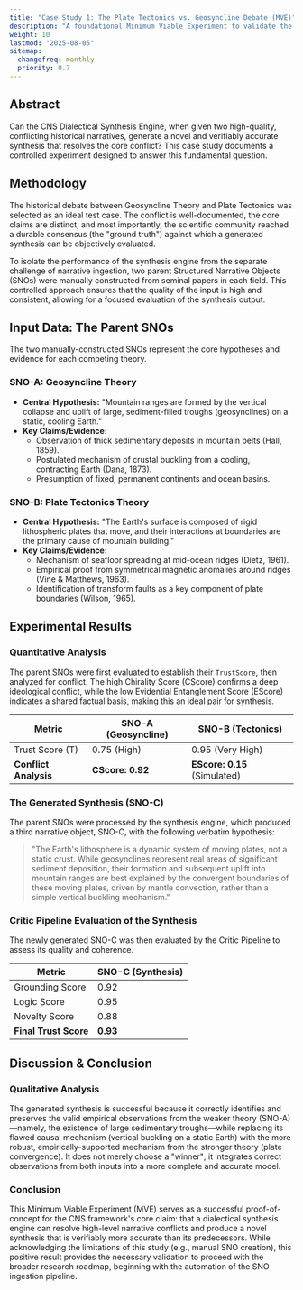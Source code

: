```yaml
---
title: "Case Study 1: The Plate Tectonics vs. Geosyncline Debate (MVE)"
description: "A foundational Minimum Viable Experiment to validate the CNS 2.0 Dialectical Synthesis Engine."
weight: 10
lastmod: "2025-08-05"
sitemap:
  changefreq: monthly
  priority: 0.7
---
```


## Abstract

Can the CNS Dialectical Synthesis Engine, when given two high-quality, conflicting historical narratives, generate a novel and verifiably accurate synthesis that resolves the core conflict? This case study documents a controlled experiment designed to answer this fundamental question.

## Methodology

The historical debate between Geosyncline Theory and Plate Tectonics was selected as an ideal test case. The conflict is well-documented, the core claims are distinct, and most importantly, the scientific community reached a durable consensus (the "ground truth") against which a generated synthesis can be objectively evaluated.

To isolate the performance of the synthesis engine from the separate challenge of narrative ingestion, two parent Structured Narrative Objects (SNOs) were manually constructed from seminal papers in each field. This controlled approach ensures that the quality of the input is high and consistent, allowing for a focused evaluation of the synthesis output.

## Input Data: The Parent SNOs

The two manually-constructed SNOs represent the core hypotheses and evidence for each competing theory.

### SNO-A: Geosyncline Theory

*   **Central Hypothesis:** "Mountain ranges are formed by the vertical collapse and uplift of large, sediment-filled troughs (geosynclines) on a static, cooling Earth."
*   **Key Claims/Evidence:**
    *   Observation of thick sedimentary deposits in mountain belts (Hall, 1859).
    *   Postulated mechanism of crustal buckling from a cooling, contracting Earth (Dana, 1873).
    *   Presumption of fixed, permanent continents and ocean basins.

### SNO-B: Plate Tectonics Theory

*   **Central Hypothesis:** "The Earth's surface is composed of rigid lithospheric plates that move, and their interactions at boundaries are the primary cause of mountain building."
*   **Key Claims/Evidence:**
    *   Mechanism of seafloor spreading at mid-ocean ridges (Dietz, 1961).
    *   Empirical proof from symmetrical magnetic anomalies around ridges (Vine & Matthews, 1963).
    *   Identification of transform faults as a key component of plate boundaries (Wilson, 1965).

## Experimental Results

### Quantitative Analysis

The parent SNOs were first evaluated to establish their `TrustScore`, then analyzed for conflict. The high Chirality Score (CScore) confirms a deep ideological conflict, while the low Evidential Entanglement Score (EScore) indicates a shared factual basis, making this an ideal pair for synthesis.

| Metric                | SNO-A (Geosyncline) | SNO-B (Tectonics) |
| --------------------- | ------------------- | ----------------- |
| Trust Score (T)       | 0.75 (High)         | 0.95 (Very High)  |
| **Conflict Analysis** | **CScore: 0.92**    | **EScore: 0.15** (Simulated) |

### The Generated Synthesis (SNO-C)

The parent SNOs were processed by the synthesis engine, which produced a third narrative object, SNO-C, with the following verbatim hypothesis:

> "The Earth's lithosphere is a dynamic system of moving plates, not a static crust. While geosynclines represent real areas of significant sediment deposition, their formation and subsequent uplift into mountain ranges are best explained by the convergent boundaries of these moving plates, driven by mantle convection, rather than a simple vertical buckling mechanism."

### Critic Pipeline Evaluation of the Synthesis

The newly generated SNO-C was then evaluated by the Critic Pipeline to assess its quality and coherence.

| Metric              | SNO-C (Synthesis) |
| ------------------- | ----------------- |
| Grounding Score     | 0.92              |
| Logic Score         | 0.95              |
| Novelty Score       | 0.88              |
| **Final Trust Score** | **0.93**          |

## Discussion & Conclusion

### Qualitative Analysis

The generated synthesis is successful because it correctly identifies and preserves the valid empirical observations from the weaker theory (SNO-A)—namely, the existence of large sedimentary troughs—while replacing its flawed causal mechanism (vertical buckling on a static Earth) with the more robust, empirically-supported mechanism from the stronger theory (plate convergence). It does not merely choose a "winner"; it integrates correct observations from both inputs into a more complete and accurate model.

### Conclusion

This Minimum Viable Experiment (MVE) serves as a successful proof-of-concept for the CNS framework's core claim: that a dialectical synthesis engine can resolve high-level narrative conflicts and produce a novel synthesis that is verifiably more accurate than its predecessors. While acknowledging the limitations of this study (e.g., manual SNO creation), this positive result provides the necessary validation to proceed with the broader research roadmap, beginning with the automation of the SNO ingestion pipeline.

